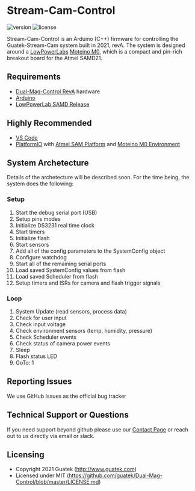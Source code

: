 # Stream-Cam-Control
![version](https://img.shields.io/badge/version-1.0.0-blue.svg) ![license](https://img.shields.io/badge/license-MIT-blue.svg) 

Stream-Cam-Control is an Arduino (C++) firmware for controlling the Guatek-Stream-Cam system built in 2021, revA. The system is designed around a [LowPowerLabs](https://lowpowerlab.com/) [Moteino M0](https://lowpowerlab.com/category/moteino/moteinom0/), which is a compact and pin-rich breakout board for the Atmel SAMD21.

## Requirements

- [Dual-Mag-Control RevA](https://github.com/guatek/KiCAD-Dual-Mag/tree/master/Dual-Mag-Camera-Control) hardware
- [Arduino](https://www.arduino.cc/en/software)
- [LowPowerLab SAMD Release](https://lowpowerlab.com/2020/03/04/moteino-samd-1-5-0-release/)

## Highly Recommended

- [VS Code](https://code.visualstudio.com/)
- [PlatformIO](https://platformio.org/) with [Atmel SAM Platform](https://docs.platformio.org/en/latest/platforms/atmelsam.html) and [Moteino M0 Environment](https://docs.platformio.org/en/latest/boards/atmelsam/moteino_zero.html?highlight=moteino_zero)

## System Archetecture

Details of the archetecture will be described soon. For the time being, the system does the following:

### Setup 

1. Start the debug serial port (USB)
2. Setup pins modes
3. Initialize DS3231 real time clock
4. Start timers
5. Initialize flash
6. Start sensors
7. Add all of the config parameters to the SystemConfig object
8. Configure watchdog
9. Start all of the remaining serial ports
10. Load saved SystemConfig values from flash
11. Load saved Scheduler from flash
12. Setup timers and ISRs for camera and flash trigger signals 

### Loop

1. System Update (read sensors, process data)
2. Check for user input
3. Check input voltage
4. Check environment sensors (temp, humidity, pressure)
5. Check Scheduler events
6. Check status of camera power events
7. Sleep
8. Flash status LED
9. GoTo: 1


## Reporting Issues
We use GitHub Issues as the official bug tracker

## Technical Support or Questions

If you need support beyond github please use our [Contact Page](http://www.guatek.com/contact/) or reach out to us directly via email or slack.

## Licensing

- Copyright 2021 Guatek (http://www.guatek.com)
- Licensed under MIT (https://github.com/guatek/Dual-Mag-Control/blob/master/LICENSE.md)

